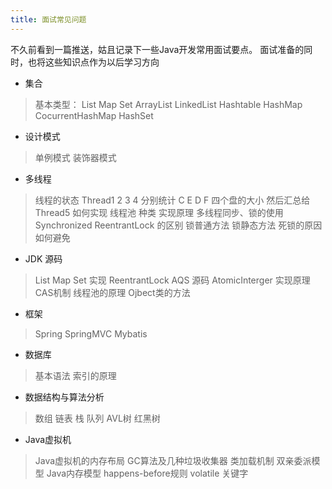 ```yaml
---
title: 面试常见问题
---
```


不久前看到一篇推送，姑且记录下一些Java开发常用面试要点。
面试准备的同时，也将这些知识点作为以后学习方向

* 集合
>基本类型： List Map Set
>ArrayList LinkedList Hashtable HashMap CocurrentHashMap HashSet

* 设计模式
>单例模式 装饰器模式

* 多线程
> 线程的状态
> Thread1 2 3 4 分别统计 C E D F 四个盘的大小 然后汇总给Thread5 如何实现
> 线程池 种类 实现原理
> 多线程同步、锁的使用 Synchronized ReentrantLock 的区别
> 锁普通方法 锁静态方法 死锁的原因 如何避免

* JDK 源码
> List Map Set 实现
> ReentrantLock AQS 源码
> AtomicInterger 实现原理 CAS机制
> 线程池的原理
> Ojbect类的方法

* 框架
> Spring SpringMVC Mybatis

* 数据库
> 基本语法
> 索引的原理

* 数据结构与算法分析
> 数组 链表 栈 队列
> AVL树 红黑树

* Java虚拟机
> Java虚拟机的内存布局
> GC算法及几种垃圾收集器
> 类加载机制 双亲委派模型
> Java内存模型
> happens-before规则
> volatile 关键字
